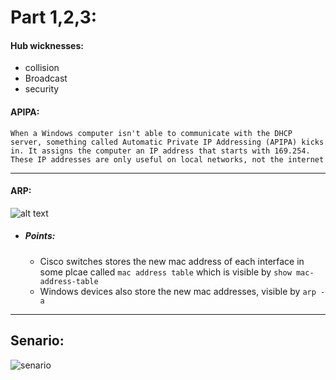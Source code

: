 # Part 1,2,3:

#### Hub wicknesses:
- collision
- Broadcast
- security

#### APIPA:
```When a Windows computer isn't able to communicate with the DHCP server, something called Automatic Private IP Addressing (APIPA) kicks in. It assigns the computer an IP address that starts with 169.254. These IP addresses are only useful on local networks, not the internet```

------------------------------------------------------------
#### ARP:
![alt text](https://yurmagccie.files.wordpress.com/2018/04/arp-draw_io.jpg)

- ##### Points:
    - Cisco switches stores the new mac address of each interface in some plcae called ``` mac address table ``` which is visible by ```show mac-address-table```
    - Windows devices also store the new mac addresses, visible by ``` arp -a ```
 
-----------------------------------------------------------------

## Senario:
![senario](./pic/s0.png)
